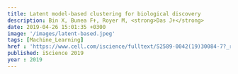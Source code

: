 ```yaml
---
title: Latent model-based clustering for biological discovery
description: Bin X, Bunea F✝, Royer M, <strong>Das J✝</strong>
date: 2019-04-26 15:01:35 +0300
image: '/images/latent-based.jpeg'
tags: [Machine_Learning]
href : 'https://www.cell.com/iscience/fulltext/S2589-0042(19)30084-7?_returnURL=https%3A%2F%2Flinkinghub.elsevier.com%2Fretrieve%2Fpii%2FS2589004219300847%3Fshowall%3Dtrue'
published: iScience 2019
year : 2019
---
```

